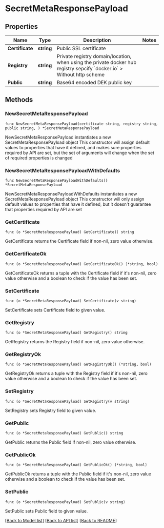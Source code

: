 # SecretMetaResponsePayload

## Properties

Name | Type | Description | Notes
------------ | ------------- | ------------- | -------------
**Certificate** | **string** | Public SSL certificate | 
**Registry** | **string** | Private registry domain/location, when using the private docker hub registry sepcify &#x60;docker.io&#x60; &gt; Without http scheme  | 
**Public** | **string** | Base64 encoded DEK public key | 

## Methods

### NewSecretMetaResponsePayload

`func NewSecretMetaResponsePayload(certificate string, registry string, public string, ) *SecretMetaResponsePayload`

NewSecretMetaResponsePayload instantiates a new SecretMetaResponsePayload object
This constructor will assign default values to properties that have it defined,
and makes sure properties required by API are set, but the set of arguments
will change when the set of required properties is changed

### NewSecretMetaResponsePayloadWithDefaults

`func NewSecretMetaResponsePayloadWithDefaults() *SecretMetaResponsePayload`

NewSecretMetaResponsePayloadWithDefaults instantiates a new SecretMetaResponsePayload object
This constructor will only assign default values to properties that have it defined,
but it doesn't guarantee that properties required by API are set

### GetCertificate

`func (o *SecretMetaResponsePayload) GetCertificate() string`

GetCertificate returns the Certificate field if non-nil, zero value otherwise.

### GetCertificateOk

`func (o *SecretMetaResponsePayload) GetCertificateOk() (*string, bool)`

GetCertificateOk returns a tuple with the Certificate field if it's non-nil, zero value otherwise
and a boolean to check if the value has been set.

### SetCertificate

`func (o *SecretMetaResponsePayload) SetCertificate(v string)`

SetCertificate sets Certificate field to given value.


### GetRegistry

`func (o *SecretMetaResponsePayload) GetRegistry() string`

GetRegistry returns the Registry field if non-nil, zero value otherwise.

### GetRegistryOk

`func (o *SecretMetaResponsePayload) GetRegistryOk() (*string, bool)`

GetRegistryOk returns a tuple with the Registry field if it's non-nil, zero value otherwise
and a boolean to check if the value has been set.

### SetRegistry

`func (o *SecretMetaResponsePayload) SetRegistry(v string)`

SetRegistry sets Registry field to given value.


### GetPublic

`func (o *SecretMetaResponsePayload) GetPublic() string`

GetPublic returns the Public field if non-nil, zero value otherwise.

### GetPublicOk

`func (o *SecretMetaResponsePayload) GetPublicOk() (*string, bool)`

GetPublicOk returns a tuple with the Public field if it's non-nil, zero value otherwise
and a boolean to check if the value has been set.

### SetPublic

`func (o *SecretMetaResponsePayload) SetPublic(v string)`

SetPublic sets Public field to given value.



[[Back to Model list]](../README.md#documentation-for-models) [[Back to API list]](../README.md#documentation-for-api-endpoints) [[Back to README]](../README.md)


